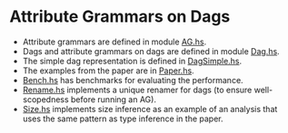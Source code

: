 Attribute Grammars on Dags
==========================

  * Attribute grammars are defined in module [AG.hs](AG.hs).
  * Dags and attribute grammars on dags are defined in module [Dag.hs](Dag.hs).
  * The simple dag representation is defined in [DagSimple.hs](DagSimple.hs).
  * The examples from the paper are in [Paper.hs](Paper.hs).
  * [Bench.hs](bench/Bench.hs) has benchmarks for evaluating the performance.
  * [Rename.hs](Rename.hs) implements a unique renamer for dags (to ensure well-scopedness before
    running an AG).
  * [Size.hs](Size.hs) implements size inference as an example of an analysis that uses the same
    pattern as type inference in the paper.
